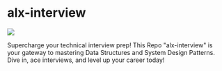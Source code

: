 # alx-interview

![](https://cdn.hackr.io/uploads/posts/large/15759726651KAkD5SnJT.png)

Supercharge your technical interview prep! This Repo "alx-interview" is your gateway to mastering Data Structures and System Design Patterns. Dive in, ace interviews, and level up your career today!
